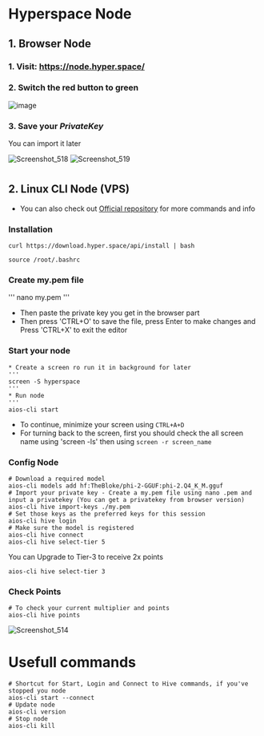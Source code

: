 # Hyperspace Node
## 1. Browser Node
### 1. Visit: https://node.hyper.space/
### 2. Switch the red button to green

![image](https://github.com/user-attachments/assets/727b0c1e-031b-4f5c-9bb6-60a4becaf19b)

### 3. Save your *PrivateKey*
You can import it later

![Screenshot_518](https://github.com/user-attachments/assets/3e08837d-1261-4873-b038-e7f86222d1b2)
![Screenshot_519](https://github.com/user-attachments/assets/67506c7d-9932-462c-a4d0-29f3992d7e4a)

#

## 2. Linux CLI Node (VPS)
* You can also check out [Official repository](https://github.com/hyperspaceai/aios-cli?tab=readme-ov-file) for more commands and info

### Installation
```
curl https://download.hyper.space/api/install | bash
```
```
source /root/.bashrc
```
### Create my.pem file
'''
nano my.pem
'''
* Then paste the private key you get in the browser part
* Then press 'CTRL+O' to save the file, press Enter to make changes and Press 'CTRL+X' to exit the editor 
### Start your node
```
* Create a screen ro run it in background for later
'''
screen -S hyperspace
'''
* Run node
'''
aios-cli start
```
* To continue, minimize your screen using `CTRL+A+D`
* For turning back to the screen, first you should check the all screen name using 'screen -ls' then using `screen -r screen_name`

### Config Node
```console
# Download a required model
aios-cli models add hf:TheBloke/phi-2-GGUF:phi-2.Q4_K_M.gguf
# Import your private key - Create a my.pem file using nano .pem and input a privatekey (You can get a privatekey from browser version)
aios-cli hive import-keys ./my.pem
# Set those keys as the preferred keys for this session
aios-cli hive login
# Make sure the model is registered
aios-cli hive connect
aios-cli hive select-tier 5
```
You  can Upgrade to Tier-3 to receive 2x points
```
aios-cli hive select-tier 3
```

### Check Points
```
# To check your current multiplier and points
aios-cli hive points
```

![Screenshot_514](https://github.com/user-attachments/assets/b840775e-6c58-4fe4-bd95-a5b876ba7de5)


# Usefull commands
```console
# Shortcut for Start, Login and Connect to Hive commands, if you've stopped you node
aios-cli start --connect
# Update node
aios-cli version
# Stop node
aios-cli kill
```
